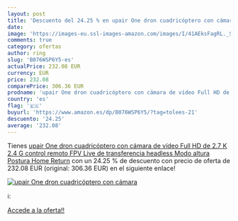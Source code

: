 ```yaml
---
layout: post
title: 'Descuento del 24.25 % en upair One dron cuadricóptero con cámara '
date: 
image: 'https://images-eu.ssl-images-amazon.com/images/I/41AEksFagRL._SL200_.jpg'
comments: true
category: ofertas
author: ring
slug: 'B076WSP6Y5-es'
actualPrice: 232.08 EUR
currency: EUR
price: 232.08
comparePrice: 306.36 EUR
prodname: 'upair One dron cuadricóptero con cámara de vídeo Full HD de 2.7 K 2.4 G control remoto FPV Live de transferencia  headless Modo  altura Postura  Home Return'
country: 'es'
flag: '🇪🇸'
buyurl: 'https://www.amazon.es/dp/B076WSP6Y5/?tag=tolees-21'
descuento: '24.25'
average: '232.08'
---
```


Tienes [upair One dron cuadricóptero con cámara de vídeo Full HD de 2.7 K 2.4 G control remoto FPV Live de transferencia  headless Modo  altura Postura  Home Return](https://www.amazon.es/dp/B076WSP6Y5/?tag=tolees-21) con un 24.25 % de descuento con precio de oferta de 232.08 EUR (original: 306.36 EUR) en el siguiente enlace!

[![upair One dron cuadricóptero con cámara ](https://images-eu.ssl-images-amazon.com/images/I/41AEksFagRL._SL200_.jpg)](https://www.amazon.es/dp/B076WSP6Y5/?tag=tolees-21)

ℹ️:


[Accede a la oferta!!](https://www.amazon.es/dp/B076WSP6Y5/?tag=tolees-21)

